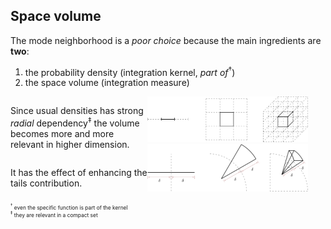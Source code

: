 ## Space volume

The <span class="txtclr red">mode neighborhood</span> is a _poor choice_ because
the main ingredients are **two**:

<ol>
    <li>the <span class="hlight blue">probability density</span> (integration
    kernel, <em>part of</em><sup>&dagger;</sup>)</li>
    <li>the <span class="hlight blue">space volume</span> (integration measure)</li>
</ol>

<div style="display: flex; justify-content: space-around">
<div style="display: flex; flex-direction: column; justify-content: space-around">
    <p>
    Since usual densities has strong <em class="txtclr yellow">radial</em>
    dependency<sup>&Dagger;</sup> the <span class="txtclr blue">volume</span> becomes
    more and more relevant in <span class="hlight yellow">higher
    dimension</span>.
    </p>
    <p>
    It has the effect of enhancing the <span class="hlight green">tails</span>
    contribution.
    </p>
</div>
<div>
    <div><img src="assets/high-dim-box.png" width="90%"></div>
    <div><img src="assets/high-dim-sphere.png" width="90%"></div>
</div>
</div>

<p style="font-size: 0.6em">
    <sup>&dagger;</sup> even the specific function is part of the kernel<br>
    <sup>&Dagger;</sup> they are relevant in a compact set
</p>
